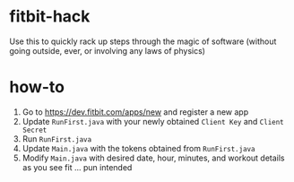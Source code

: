 fitbit-hack
===========

Use this to quickly rack up steps through the magic of software (without going outside, ever, or involving any laws of physics)


how-to
======

1. Go to https://dev.fitbit.com/apps/new and register a new app
2. Update `RunFirst.java` with your newly obtained `Client Key` and `Client Secret`
3. Run `RunFirst.java`
4. Update `Main.java` with the tokens obtained from `RunFirst.java`
5. Modify `Main.java` with desired date, hour, minutes, and workout details as you see fit ... pun intended 
